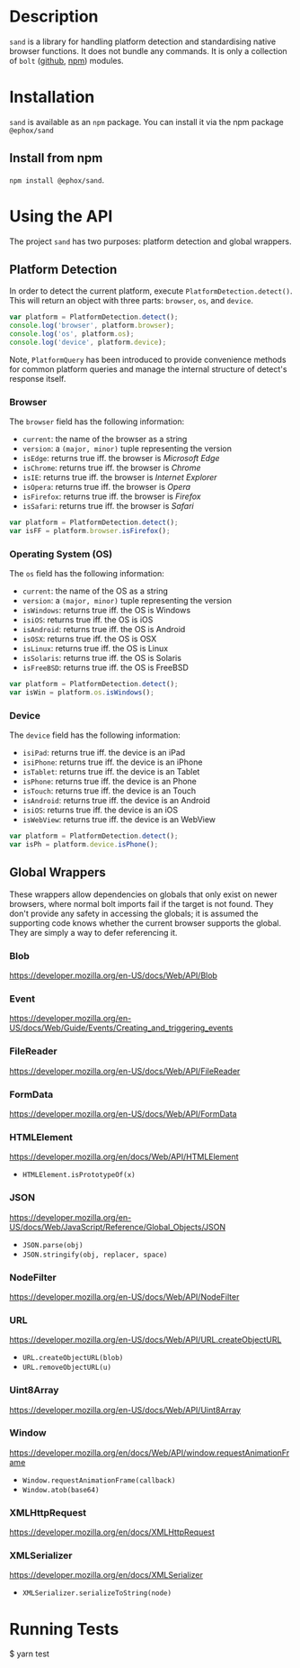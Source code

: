 # Description

`sand` is a library for handling platform detection and standardising native browser functions. It does not bundle any commands. It is only a collection of `bolt` ([github](https://github.com/ephox/bolt), [npm](https://www.npmjs.com/package/@ephox/bolt)) modules.


# Installation

`sand` is available as an `npm` package. You can install it via the npm package `@ephox/sand`

## Install from npm

`npm install @ephox/sand`.


# Using the API

The project `sand` has two purposes: platform detection and global wrappers.

## Platform Detection

In order to detect the current platform, execute `PlatformDetection.detect()`. This will return an object with three parts: `browser`, `os`, and `device`.

~~~javascript
var platform = PlatformDetection.detect();
console.log('browser', platform.browser);
console.log('os', platform.os);
console.log('device', platform.device);
~~~

Note, `PlatformQuery` has been introduced to provide convenience methods for common platform queries and manage the internal structure of detect's response itself.

### Browser

The `browser` field has the following information:

* `current`: the name of the browser as a string
* `version`: a `(major, minor)` tuple representing the version
* `isEdge`: returns true iff. the browser is *Microsoft Edge*
* `isChrome`: returns true iff. the browser is *Chrome*
* `isIE`: returns true iff. the browser is *Internet Explorer*
* `isOpera`: returns true iff. the browser is *Opera*
* `isFirefox`: returns true iff. the browser is *Firefox*
* `isSafari`: returns true iff. the browser is *Safari*

~~~javascript
var platform = PlatformDetection.detect();
var isFF = platform.browser.isFirefox();
~~~

### Operating System (OS)

The `os` field has the following information:

* `current`: the name of the OS as a string
* `version`: a `(major, minor)` tuple representing the version
* `isWindows`: returns true iff. the OS is Windows
* `isiOS`: returns true iff. the OS is iOS
* `isAndroid`: returns true iff. the OS is Android
* `isOSX`: returns true iff. the OS is OSX
* `isLinux`: returns true iff. the OS is Linux
* `isSolaris`: returns true iff. the OS is Solaris
* `isFreeBSD`: returns true iff. the OS is FreeBSD

~~~javascript
var platform = PlatformDetection.detect();
var isWin = platform.os.isWindows();
~~~


### Device

The `device` field has the following information:

* `isiPad`: returns true iff. the device is an iPad
* `isiPhone`: returns true iff. the device is an iPhone
* `isTablet`: returns true iff. the device is an Tablet
* `isPhone`: returns true iff. the device is an Phone
* `isTouch`: returns true iff. the device is an Touch
* `isAndroid`: returns true iff. the device is an Android
* `isiOS`: returns true iff. the device is an iOS
* `isWebView`: returns true iff. the device is an WebView

~~~javascript
var platform = PlatformDetection.detect();
var isPh = platform.device.isPhone();
~~~


## Global Wrappers 

These wrappers allow dependencies on globals that only exist on newer browsers, where normal bolt imports fail if the target is not found. They don't provide any safety in accessing the globals; it is assumed the supporting code knows whether the current browser supports the global. They are simply a way to defer referencing it.


### Blob

https://developer.mozilla.org/en-US/docs/Web/API/Blob

### Event

https://developer.mozilla.org/en-US/docs/Web/Guide/Events/Creating_and_triggering_events

### FileReader

https://developer.mozilla.org/en-US/docs/Web/API/FileReader

### FormData

https://developer.mozilla.org/en-US/docs/Web/API/FormData

### HTMLElement

https://developer.mozilla.org/en/docs/Web/API/HTMLElement

* `HTMLElement.isPrototypeOf(x)`

### JSON

https://developer.mozilla.org/en-US/docs/Web/JavaScript/Reference/Global_Objects/JSON

* `JSON.parse(obj)`
* `JSON.stringify(obj, replacer, space)`

### NodeFilter

https://developer.mozilla.org/en-US/docs/Web/API/NodeFilter


### URL

https://developer.mozilla.org/en-US/docs/Web/API/URL.createObjectURL

* `URL.createObjectURL(blob)`
* `URL.removeObjectURL(u)`

### Uint8Array

https://developer.mozilla.org/en-US/docs/Web/API/Uint8Array


### Window

https://developer.mozilla.org/en/docs/Web/API/window.requestAnimationFrame

* `Window.requestAnimationFrame(callback)`
* `Window.atob(base64)`


### XMLHttpRequest

https://developer.mozilla.org/en/docs/XMLHttpRequest


### XMLSerializer

https://developer.mozilla.org/en/docs/XMLSerializer

* `XMLSerializer.serializeToString(node)`

# Running Tests

$ yarn test

